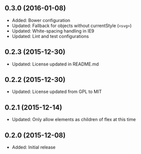 ## 0.3.0 (2016-01-08)

- Added: Bower configuration
- Updated: Fallback for objects without currentStyle (`<svg>`)
- Updated: White-spacing handling in IE9
- Updated: Lint and test configurations

## 0.2.3 (2015-12-30)

- Updated: License updated in README.md

## 0.2.2 (2015-12-30)

- Updated: License updated from GPL to MIT

## 0.2.1 (2015-12-14)

- Updated: Only allow elements as children of flex at this time

## 0.2.0 (2015-12-08)

- Added: Initial release
